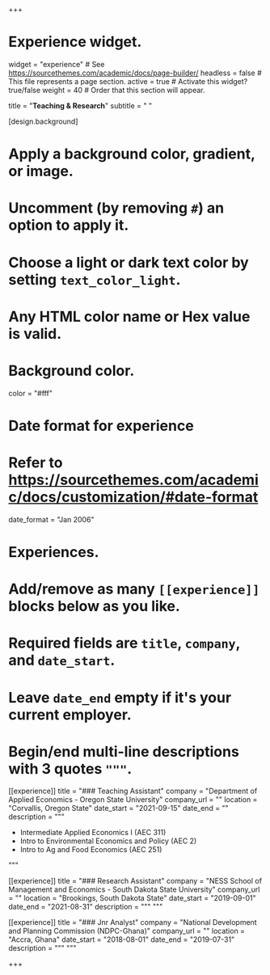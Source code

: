 +++
# Experience widget.
widget = "experience"  # See https://sourcethemes.com/academic/docs/page-builder/
headless = false  # This file represents a page section.
active = true  # Activate this widget? true/false
weight = 40  # Order that this section will appear.

title = "**Teaching & Research**"
subtitle = " "

[design.background]
  # Apply a background color, gradient, or image.
  #   Uncomment (by removing `#`) an option to apply it.
  #   Choose a light or dark text color by setting `text_color_light`.
  #   Any HTML color name or Hex value is valid.

  # Background color.
  color = "#fff"

# Date format for experience
#   Refer to https://sourcethemes.com/academic/docs/customization/#date-format
date_format = "Jan 2006"

# Experiences.
#   Add/remove as many `[[experience]]` blocks below as you like.
#   Required fields are `title`, `company`, and `date_start`.
#   Leave `date_end` empty if it's your current employer.
#   Begin/end multi-line descriptions with 3 quotes `"""`.
[[experience]]
  title = "### Teaching Assistant"
  company = "Department of Applied Economics - Oregon State University"
  company_url = ""
  location = "Corvallis, Oregon State"
  date_start = "2021-09-15"
  date_end = ""
  description = """
  
  * Intermediate Applied Economics I (AEC 311)
  * Intro to Environmental Economics and Policy (AEC 2)
  * Intro to Ag and Food Economics (AEC 251)

  """

[[experience]]
  title = "### Research Assistant"
  company = "NESS School of Management and Economics - South Dakota State University"
  company_url = ""
  location = "Brookings, South Dakota State"
  date_start = "2019-09-01"
  date_end = "2021-08-31"
  description = """ """

[[experience]]
  title = "### Jnr Analyst"
  company = "National Development and Planning Commission (NDPC-Ghana)"
  company_url = ""
  location = "Accra, Ghana"
  date_start = "2018-08-01"
  date_end = "2019-07-31"
  description = """ """
  
+++
